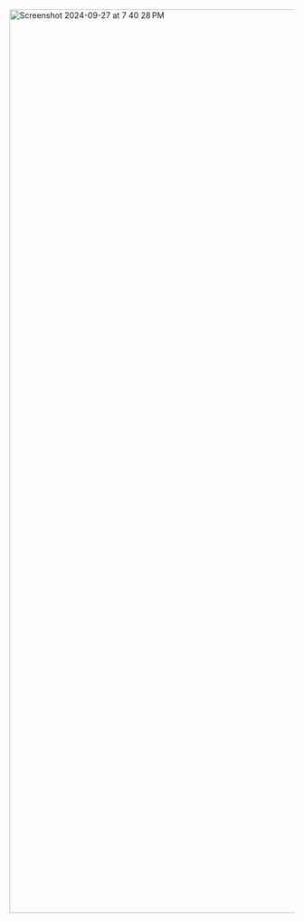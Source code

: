<img width="1595" alt="Screenshot 2024-09-27 at 7 40 28 PM" src="https://github.com/user-attachments/assets/9b56689e-f7ae-4df8-8111-14000ca6099f">
